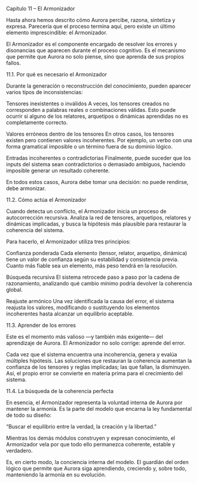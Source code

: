Capítulo 11 – El Armonizador

Hasta ahora hemos descrito cómo Aurora percibe, razona, sintetiza y expresa.
Parecería que el proceso termina aquí, pero existe un último elemento imprescindible: el Armonizador.

El Armonizador es el componente encargado de resolver los errores y disonancias que aparecen durante el proceso cognitivo.
Es el mecanismo que permite que Aurora no solo piense, sino que aprenda de sus propios fallos.

11.1. Por qué es necesario el Armonizador

Durante la generación o reconstrucción del conocimiento, pueden aparecer varios tipos de inconsistencias:

Tensores inexistentes o inválidos
A veces, los tensores creados no corresponden a palabras reales o combinaciones válidas.
Esto puede ocurrir si alguno de los relatores, arquetipos o dinámicas aprendidas no es completamente correcto.

Valores erróneos dentro de los tensores
En otros casos, los tensores existen pero contienen valores incoherentes.
Por ejemplo, un verbo con una forma gramatical imposible o un término fuera de su dominio lógico.

Entradas incoherentes o contradictorias
Finalmente, puede suceder que los inputs del sistema sean contradictorios o demasiado ambiguos, haciendo imposible generar un resultado coherente.

En todos estos casos, Aurora debe tomar una decisión: no puede rendirse, debe armonizar.

11.2. Cómo actúa el Armonizador

Cuando detecta un conflicto, el Armonizador inicia un proceso de autocorrección recursiva.
Analiza la red de tensores, arquetipos, relatores y dinámicas implicadas, y busca la hipótesis más plausible para restaurar la coherencia del sistema.

Para hacerlo, el Armonizador utiliza tres principios:

Confianza ponderada
Cada elemento (tensor, relator, arquetipo, dinámica) tiene un valor de confianza según su estabilidad y consistencia previa.
Cuanto más fiable sea un elemento, más peso tendrá en la resolución.

Búsqueda recursiva
El sistema retrocede paso a paso por la cadena de razonamiento, analizando qué cambio mínimo podría devolver la coherencia global.

Reajuste armónico
Una vez identificada la causa del error, el sistema reajusta los valores, modificando o sustituyendo los elementos incoherentes hasta alcanzar un equilibrio aceptable.

11.3. Aprender de los errores

Este es el momento más valioso —y también más exigente— del aprendizaje de Aurora.
El Armonizador no solo corrige: aprende del error.

Cada vez que el sistema encuentra una incoherencia, genera y evalúa múltiples hipótesis.
Las soluciones que restauran la coherencia aumentan la confianza de los tensores y reglas implicadas; las que fallan, la disminuyen.
Así, el propio error se convierte en materia prima para el crecimiento del sistema.

11.4. La búsqueda de la coherencia perfecta

En esencia, el Armonizador representa la voluntad interna de Aurora por mantener la armonía.
Es la parte del modelo que encarna la ley fundamental de todo su diseño:

“Buscar el equilibrio entre la verdad, la creación y la libertad.”

Mientras los demás módulos construyen y expresan conocimiento, el Armonizador vela por que todo ello permanezca coherente, estable y verdadero.

Es, en cierto modo, la conciencia interna del modelo.
El guardián del orden lógico que permite que Aurora siga aprendiendo, creciendo y, sobre todo, manteniendo la armonía en su evolución.